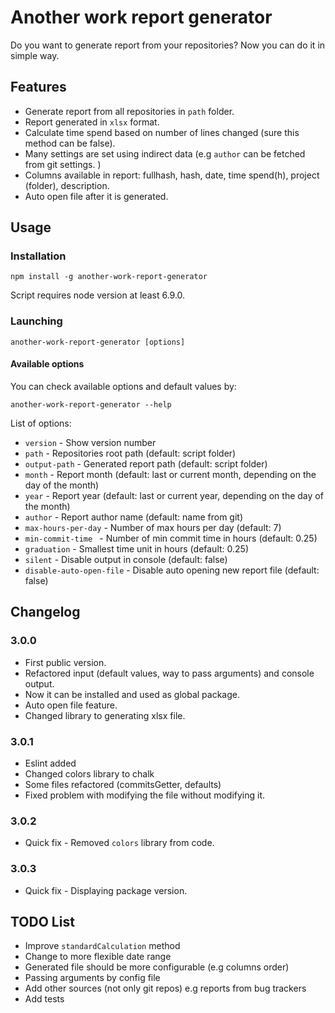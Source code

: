 # Another work report generator

Do you want to generate report from your repositories? Now you can do it in simple way.

## Features

* Generate report from all repositories in ```path``` folder.
* Report generated in ```xlsx``` format.
* Calculate time spend based on number of lines changed (sure this method can be false).
* Many settings are set using indirect data (e.g ```author``` can be fetched from git settings. )
* Columns available in report: fullhash, hash, date, time spend(h), project (folder), description. 
* Auto open file after it is generated.

## Usage

### Installation

```
npm install -g another-work-report-generator
```

Script requires node version at least 6.9.0.

### Launching

```
another-work-report-generator [options]
```

#### Available options

You can check available options and default values by:
```
another-work-report-generator --help
```

List of options: 

* ```version``` - Show version number
* ```path``` - Repositories root path (default: script folder)
* ```output-path``` - Generated report path (default: script folder)
* ```month``` - Report month (default: last or current month, depending on the day of the month)
* ```year``` - Report year (default: last or current year, depending on the day of the month)
* ```author``` - Report author name (default: name from git)
* ```max-hours-per-day``` - Number of max hours per day (default: 7)
* ```min-commit-time ``` - Number of min commit time in hours (default: 0.25)
* ```graduation``` - Smallest time unit in hours (default: 0.25)
* ```silent``` - Disable output in console (default: false)
* ```disable-auto-open-file``` - Disable auto opening new report file (default: false)

## Changelog

### 3.0.0

* First public version.
* Refactored input (default values, way to pass arguments) and console output.
* Now it can be installed and used as global package.
* Auto open file feature.
* Changed library to generating xlsx file.

### 3.0.1

* Eslint added
* Changed colors library to chalk
* Some files refactored (commitsGetter, defaults)
* Fixed problem with modifying the file without modifying it.

### 3.0.2

* Quick fix - Removed ```colors``` library from code.

### 3.0.3

* Quick fix - Displaying package version.


## TODO List

* Improve ```standardCalculation``` method
* Change to more flexible date range
* Generated file should be more configurable (e.g columns order)
* Passing arguments by config file
* Add other sources (not only git repos) e.g reports from bug trackers
* Add tests
